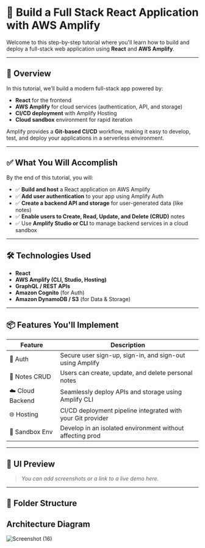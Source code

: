 # 🚀 Build a Full Stack React Application with AWS Amplify

Welcome to this step-by-step tutorial where you'll learn how to build and deploy a full-stack web application using **React** and **AWS Amplify**.

---

## 🧠 Overview

In this tutorial, we’ll build a modern full-stack app powered by:

- **React** for the frontend
- **AWS Amplify** for cloud services (authentication, API, and storage)
- **CI/CD deployment** with Amplify Hosting
- **Cloud sandbox** environment for rapid iteration

Amplify provides a **Git-based CI/CD** workflow, making it easy to develop, test, and deploy your applications in a serverless environment.

---

## ✅ What You Will Accomplish

By the end of this tutorial, you will:

- ✅ **Build and host** a React application on AWS Amplify
- ✅ **Add user authentication** to your app using Amplify Auth
- ✅ **Create a backend API and storage** for user-generated data (like notes)
- ✅ **Enable users to Create, Read, Update, and Delete (CRUD)** notes
- ✅ Use **Amplify Studio or CLI** to manage backend services in a cloud sandbox

---

## 🛠️ Technologies Used

- **React**
- **AWS Amplify (CLI, Studio, Hosting)**
- **GraphQL / REST APIs**
- **Amazon Cognito** (for Auth)
- **Amazon DynamoDB / S3** (for Data & Storage)

---

## 📦 Features You'll Implement

| Feature         | Description                                                  |
|----------------|--------------------------------------------------------------|
| 🔐 Auth         | Secure user sign-up, sign-in, and sign-out using Amplify     |
| 📝 Notes CRUD   | Users can create, update, and delete personal notes          |
| ☁️ Cloud Backend| Seamlessly deploy APIs and storage using Amplify CLI         |
| 🌐 Hosting      | CI/CD deployment pipeline integrated with your Git provider  |
| 🧪 Sandbox Env  | Develop in an isolated environment without affecting prod    |

---

## 📸 UI Preview

> _You can add screenshots or a link to a live demo here._

---

## 📁 Folder Structure



## Architecture Diagram
![Screenshot (16)](https://github.com/user-attachments/assets/7c6e0bea-2888-414b-8ef9-108ff83659d2)

